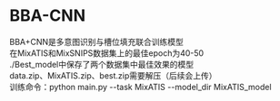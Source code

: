 # BBA-CNN

BBA+CNN是多意图识别与槽位填充联合训练模型<br>在MixATIS和MixSNIPS数据集上的最佳epoch为40-50 <br>./Best_model中保存了两个数据集中最佳效果的模型<br>data.zip、MixATIS.zip、best.zip需要解压（后续会上传）<br>训练命令：python main.py --task MixATIS --model_dir MixATIS_model
